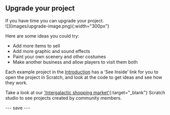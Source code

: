 ## Upgrade your project

<div style="display: flex; flex-wrap: wrap">
<div style="flex-basis: 200px; flex-grow: 1; margin-right: 15px;">
If you have time you can upgrade your project.
</div>
<div>
![](images/upgrade-image.png){:width="300px"}
</div>
</div> 

Here are some ideas you could try:
- Add more items to sell
- Add more graphic and sound effects
- Paint your own scenery and other costumes
- Make another business and allow players to visit them both

Each example project in the [Introduction](.) has a ‘See Inside’ link for you to open the project in Scratch, and look at the code to get ideas and see how they work.

Take a look at our ['Intergalactic shopping market'](https://scratch.mit.edu/studios/29662180){:target="_blank"} Scratch studio to see projects created by community members.

--- save ---
